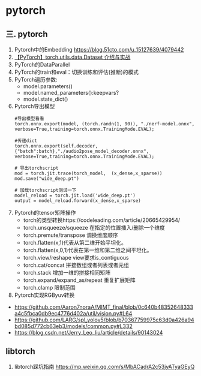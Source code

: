 # pytorch

## 三. pytorch
1. Pytorch中的Embedding https://blog.51cto.com/u_15127639/4079442
1. [【PyTorch】torch.utils.data.Dataset 介绍与实战](https://blog.csdn.net/weixin_44211968/article/details/123744513)
1. PyTorch的DataParallel
1. PyTorch的train和eval：切换训练和评估(推断)的模式
1. PyTorch遍历参数:
    - model.parameters()
    - model.named_parameters():keepvars?
    - model.state_dict()
1. Pytorch导出模型
    ```
    #导出模型看看
    torch.onnx.export(model, (torch.randn(1, 90)), "./nerf-model.onnx", verbose=True,training=torch.onnx.TrainingMode.EVAL);
    
    #传递dict
    torch.onnx.export(self.decoder, {"batch":batch},"./audio2pose_model_decoder.onnx", verbose=True,training=torch.onnx.TrainingMode.EVAL);

    # 导出torchscript
    mod = torch.jit.trace(torch_model,  (x_dense,x_sparse))
    mod.save("wide_deep.pt")
    
    # 加载torchscript测试一下
    model_reload = torch.jit.load('wide_deep.pt')
    output = model_reload.forward(x_dense,x_sparse)

    ```
1. Pytorch的tensor矩阵操作
   - torch的类型转换https://codeleading.com/article/20665429954/
   - torch.unsqueeze/squeeze 在指定的位置插入/删除一个维度
   - torch.premute/transpose 调换维度顺序
   - torch.flatten(x,1)代表从第二维开始平坦化。
   - torch.flatten(x,0,1)代表在第一维和第二维之间平坦化。
   - torch.view/reshape  view要求is_contiguous
   - torch.cat/concat 拼接数组或者列表或者元组
   - torch.stack 增加一维的拼接相同矩阵
   - torch.expand/expand_as/repeat 重复扩展矩阵
   - torch.clamp 限制范围
1. Pytorch实现RGByuv转换
  - https://github.com/Aaron7noraA/MIMT_final/blob/0c640b48352648333a4c5fbca0db9ec4776d402a/util/vision.py#L64
  - https://github.com/LARG/spl_yolov5/blob/b70367759975c63d0a426a94bd085d772cb63eb3/models/common.py#L332
  - https://blog.csdn.net/Jerry_Leo_liu/article/details/90143024

## libtorch
1. libtorch踩坑指南 https://mp.weixin.qq.com/s/MbACadrA2c53jyATyaGEyQ